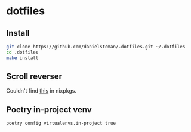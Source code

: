 # dotfiles

## Install

```bash
git clone https://github.com/danielsteman/.dotfiles.git ~/.dotfiles
cd .dotfiles
make install
```

## Scroll reverser

Couldn't find [this](https://pilotmoon.com/scrollreverser/) in nixpkgs.

## Poetry in-project venv

```bash
poetry config virtualenvs.in-project true
```
